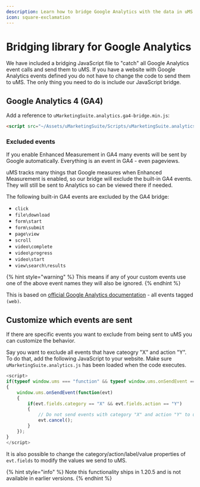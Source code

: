 ```yaml
---
description: Learn how to bridge Google Analytics with the data in uMS.
icon: square-exclamation
---
```


# Bridging library for Google Analytics

We have included a bridging JavaScript file to "catch" all Google Analytics event calls and send them to uMS. If you have a website with Google Analytics events defined you do not have to change the code to send them to uMS. The only thing you need to do is include our JavaScript bridge.

## Google Analytics 4 (GA4)

Add a reference to `uMarketingSuite.analytics.ga4-bridge.min.js`:

```html
<script src="~/Assets/uMarketingSuite/Scripts/uMarketingSuite.analytics.ga4-bridge.min.js"></script>
```

### Excluded events

If you enable Enhanced Measurement in GA4 many events will be sent by Google automatically. Everything is an event in GA4 - even pageviews.

uMS tracks many things that Google measures when Enhanced Measurement is enabled, so our bridge will exclude the built-in GA4 events. They will still be sent to Analytics so can be viewed there if needed.

The following built-in GA4 events are excluded by the GA4 bridge:

* `click`
* `file\download`
* `form\start`
* `form\submit`
* `page\view`
* `scroll`
* `video\complete`
* `video\progress`
* `video\start`
* `view\search\results`

{% hint style="warning" %}
This means if any of your custom events use one of the above event names they will also be ignored.
{% endhint %}

This is based on [official Google Analytics documentation](https://support.google.com/analytics/answer/9234069?hl=en) - all events tagged `(web)`.

## Customize which events are sent

If there are specific events you want to exclude from being sent to uMS you can customize the behavior.

Say you want to exclude all events that have cateogry "X" and action "Y". To do that, add the following JavaScript to your website. Make sure `uMarketingSuite.analytics.js` has been loaded when the code executes.

```js
<script>
if(typeof window.ums === "function" && typeof window.ums.onSendEvent === "function")
{
    window.ums.onSendEvent(function(evt) 
    {
        if(evt.fields.category == "X" && evt.fields.action == "Y")
        {
            // Do not send events with category "X" and action "Y" to uMarketingSuite
            evt.cancel();
        }
    });
}
</script>
```

It is also possible to change the category/action/label/value properties of `evt.fields` to modify the values we send to uMS.

{% hint style="info" %}
Note this functionality ships in 1.20.5 and is not available in earlier versions.
{% endhint %}
